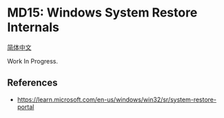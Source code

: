 ﻿# MD15: Windows System Restore Internals

[简体中文](ReadMe.zh-CN.md)

Work In Progress.

## References

- https://learn.microsoft.com/en-us/windows/win32/sr/system-restore-portal
